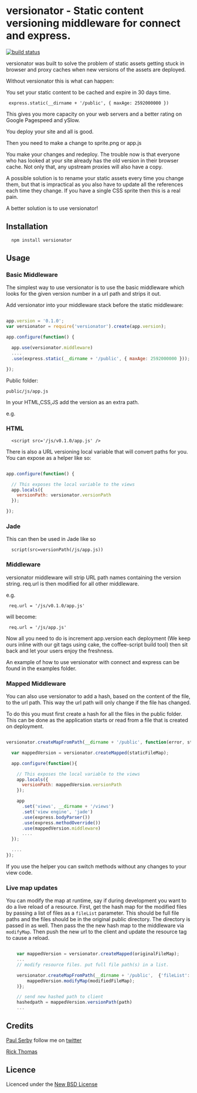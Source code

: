 # versionator - Static content versioning middleware for connect and express.

[![build status](https://secure.travis-ci.org/serby/versionator.png)](http://travis-ci.org/serby/versionator)

versionator was built to solve the problem of static assets getting stuck in browser and proxy caches when new versions of the assets are deployed.

Without versionator this is what can happen:

You set your static content to be cached and expire in 30 days time.

     express.static(__dirname + '/public', { maxAge: 2592000000 })

This gives you more capacity on your web servers and a better rating on Google Pagespeed and ySlow.

You deploy your site and all is good.

Then you need to make a change to sprite.png or app.js

You make your changes and redeploy. The trouble now is that everyone who has looked at your site already has the old version in their browser cache. Not only that, any upstream proxies will also have a copy.

A possible solution is to rename your static assets every time you change them, but that is impractical as you also have to update all the references each time they change. If you have a single CSS sprite then this is a real pain.

A better solution is to use versionator!

## Installation

      npm install versionator

## Usage

### Basic Middleware

The simplest way to use versionator is to use the basic middleware which looks for the given
version number in a url path and strips it out.

Add versionator into your middleware stack before the static middleware:

```js

app.version = '0.1.0';
var versionator = require('versionator').create(app.version);

app.configure(function() {

  app.use(versionator.middleware)
  ....
  .use(express.static(__dirname + '/public', { maxAge: 2592000000 }));

});

```

Public folder:

	public/js/app.js

In your HTML,CSS,JS add the version as an extra path.

e.g.
### HTML
      <script src='/js/v0.1.0/app.js' />

There is also a URL versioning local variable that will convert paths for you.
You can expose as a helper like so:

```js

app.configure(function() {

  // This exposes the local variable to the views
  app.locals({
    versionPath: versionator.versionPath
  });

});

```

### Jade

This can then be used in Jade like so

      script(src=versionPath(/js/app.js))

### Middleware

versionator middleware will strip URL path names containing the version string. req.url is then modified for all other middleware.

e.g.

     req.url = '/js/v0.1.0/app.js'

will become:

     req.url = '/js/app.js'

Now all you need to do is increment app.version each deployment (We keep ours inline with our git tags using cake, the coffee-script build tool) then sit back and let your users enjoy the freshness.

An example of how to use versionator with connect and express can be found in the examples folder.

### Mapped Middleware

You can also use versionator to add a hash, based on the content of the file, to the url path.
This way the url path will only change if the file has changed.

To do this you must first create a hash for all the files in the public folder.
This can be done as the application starts or read from a file that is created on deployment.

```js

versionator.createMapFromPath(__dirname + '/public', function(error, staticFileMap) {

  var mappedVersion = versionator.createMapped(staticFileMap);

  app.configure(function(){

    // This exposes the local variable to the views
    app.locals({
      versionPath: mappedVersion.versionPath
    });

    app
      .set('views', __dirname + '/views')
      .set('view engine', 'jade')
      .use(express.bodyParser())
      .use(express.methodOverride())
      .use(mappedVersion.middleware)
      ....
  });

  ....
});
```
If you use the helper you can switch methods without any changes to your view code.

### Live map updates

You can modify the map at runtime, say if during development you want to do a live reload of a resource. First, get the hash map for the modified files by passing a list of files as a `fileList` parameter. This should be full file paths and the files should be in the original public directory. The directory is passed in as well. Then pass the the new hash map to the middleware via `modifyMap`. Then push the new url to the client and update the resource tag to cause a reload.

```js

    var mappedVersion = versionator.createMapped(originalFileMap);
    ...
    // modify resource files. put full file path(s) in a list.

    versionator.createMapFromPath(__dirname + '/public',  {'fileList': fileList}, function(error, modifiedFileMap) {
        mappedVersion.modifyMap(modifiedFileMap);
    )};

    // send new hashed path to client
    hashedpath = mappedVersion.versionPath(path)
    ...
```


## Credits

[Paul Serby](https://github.com/serby/) follow me on [twitter](http://twitter.com/PabloSerbo)

[Rick Thomas](https://github.com/irickt)

## Licence
Licenced under the [New BSD License](http://opensource.org/licenses/bsd-license.php)

